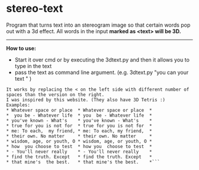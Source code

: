 # stereo-text
Program that turns text into an stereogram image so that certain words pop out with a 3d effect.
All words in the input **marked as \<text> will be 3D.**

-----
**How to use:**

* Start it over cmd or by executing the 3dtext.py and then it allows you to type in the text
* pass the text as command line argument. (e.g. 3dtext.py "you can <enter> your text <here>" )
```
It works by replacing the < on the left side with different number of spaces than the version on the right.
I was inspired by this website. (They also have 3D Tetris :)
Examples:
* Whatever space or place  * Whatever space or place  *
*  you be - Whatever life  * you  be - Whatever life  *
* you've known - What's    * you've known - What's    *
* true for you is not for  * true for you is not for  *
* me: To each,  my friend, * me: To each, my friend,  *
* their own. No matter     * their own. No matter     *
* wisdom, age, or youth, O * wisdom, age, or youth, O *
* how  you choose to test  * how you  choose to test  *
* - You'll never really    * - You'll never really    *
* find the truth. Except   * find the truth. Except   *
* that mine's  the best.   * that mine's the best.    *```
